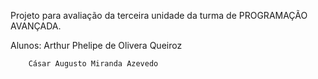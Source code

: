 Projeto para avaliação da terceira unidade da turma de PROGRAMAÇÃO AVANÇADA.


Alunos: Arthur Phelipe de Olivera Queiroz


        Cásar Augusto Miranda Azevedo
